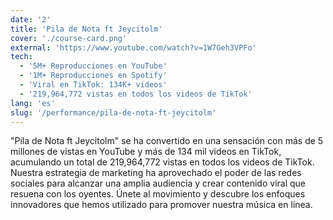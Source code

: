 ```yaml
---
date: '2'
title: 'Pila de Nota ft Jeycitolm'
cover: './course-card.png'
external: 'https://www.youtube.com/watch?v=1W7Geh3VPFo'
tech:
  - '5M+ Reproducciones en YouTube'          
  - '1M+ Reproducciones en Spotify'
  - 'Viral en TikTok: 134K+ videos'
  - '219,964,772 vistas en todos los videos de TikTok'
lang: 'es'
slug: '/performance/pila-de-nota-ft-jeycitolm'
---
```


"Pila de Nota ft Jeycitolm" se ha convertido en una sensación con más de 5 millones de vistas en YouTube y más de 134 mil videos en TikTok, acumulando un total de 219,964,772 vistas en todos los videos de TikTok. Nuestra estrategia de marketing ha aprovechado el poder de las redes sociales para alcanzar una amplia audiencia y crear contenido viral que resuena con los oyentes. Únete al movimiento y descubre los enfoques innovadores que hemos utilizado para promover nuestra música en línea.
